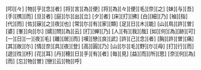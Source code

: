 [叩][々] [物][乎][念][者] [将][言][為][便] [将][為][々][便][毛][奈][之] [妹][与][吾] [手][携][而] [旦][者] [庭][尓][出][立] [夕][者] [床][打][拂] [白][細][乃] [袖][指][代][而] [佐][寐][之][夜][也] [常][尓][有][家][類] [足][日][木][能] [山][鳥][許][曽][婆] [峯][向][尓] [嬬][問][為][云] [打][蝉][乃] [人][有][我][哉] [如][何][為][跡][可] [一][日][一][夜][毛] [離][居][而] [嘆][戀][良][武] [許][己][念][者] [胸][許][曽][痛] [其][故][尓] [情][奈][具][夜][登] [高][圓][乃] [山][尓][毛][野][尓][母] [打][行][而] [遊][徃][杼] [花][耳] [丹][穂][日][手][有][者] [毎][見] [益][而][所][思] [奈][何][為][而] [忘][物][曽] [戀][云][物][呼]
